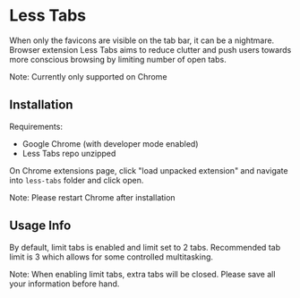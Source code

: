# Less Tabs

When only the favicons are visible on the tab bar, it can be a nightmare. Browser extension Less Tabs aims to reduce clutter and push users towards more conscious browsing by limiting number of open tabs.

Note: Currently only supported on Chrome 

## Installation

Requirements:
* Google Chrome (with developer mode enabled)
* Less Tabs repo unzipped

On Chrome extensions page, click "load unpacked extension" and navigate into `less-tabs` folder and click open.

Note: Please restart Chrome after installation

## Usage Info

By default, limit tabs is enabled and limit set to 2 tabs. Recommended tab limit is 3 which allows for some controlled multitasking.

Note: When enabling limit tabs, extra tabs will be closed. Please save all your information before hand.


